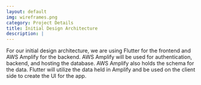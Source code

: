 ```yaml
---
layout: default
img: wireframes.png
category: Project Details
title: Initial Design Architecture
description: |
---
```

For our initial design architecture, we are using Flutter for the frontend and AWS Amplify for the backend. AWS Amplify will be used for authentication, backend, and hosting the database. AWS Amplify also holds the schema for the data. Flutter will utilize the data held in Amplify and be used on the client side to create the UI for the app.

